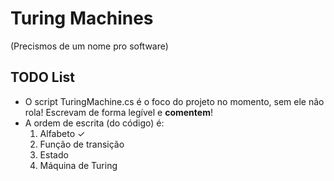 ﻿# Turing Machines 

(Precismos de um nome pro software)

## TODO List

- O script TuringMachine.cs é o foco do projeto no momento, sem ele não rola! Escrevam de forma legível e **comentem**!
- A ordem de escrita (do código) é:
	1. Alfabeto ✓
	2. Função de transição
	3. Estado
	4. Máquina de Turing